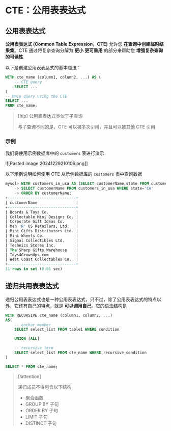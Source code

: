 # CTE：公用表表达式

## 公用表表达式
**公用表表达式 (Common Table Expression，CTE)** 允许您 **在查询中创建临时结果集**。CTE 通过将复杂查询分解为 **更小** **更可重用** 的部分来帮助您 **增强复杂查询的可读性**

以下是创建公用表表达式的基本语法：

```sql
WITH cte_name (column1, column2, ...) AS (
    -- CTE query
    SELECT ...
)
-- Main query using the CTE
SELECT ...
FROM cte_name;
```

> [!tip] 公用表表达式类似于子查询
> 
> 与子查询不同的是，CTE 可以被多次引用，并且可以被其他 CTE 引用
> 
>  

### 示例

我们将使用示例数据库中的 `customers` 表进行演示

![[Pasted image 20241229210106.png]]

以下示例说明如何使用 CTE 从示例数据库的 `customers` 表中查询数据

```sql
mysql> WITH customers_in_usa AS (SELECT customerName,state FROM customers WHERE country = 'USA')
    -> SELECT customerName FROM customers_in_usa WHERE state='CA'
    -> ORDER BY customerName;
+------------------------------+
| customerName                 |
+------------------------------+
| Boards & Toys Co.            |
| Collectable Mini Designs Co. |
| Corporate Gift Ideas Co.     |
| Men 'R' US Retailers, Ltd.   |
| Mini Gifts Distributors Ltd. |
| Mini Wheels Co.              |
| Signal Collectibles Ltd.     |
| Technics Stores Inc.         |
| The Sharp Gifts Warehouse    |
| Toys4GrownUps.com            |
| West Coast Collectables Co.  |
+------------------------------+
11 rows in set (0.01 sec)
```

## 递归共用表表达式

递归公用表表达式也是一种公用表表达式，只不过，除了公用表表达式的特点以外，它还有自己的特点，就是 **可以调用自己**。它的语法结构是

```sql
WITH RECURSIVE cte_name (column1, column2, ...)
AS(
    -- anchor member
    SELECT select_list FROM table1 WHERE condition

    UNION [ALL]

    -- recursive term
    SELECT select_list FROM cte_name WHERE recursive_condition
)

SELECT * FROM cte_name;
```

> [!attention] 
> 
> 递归成员不得包含以下结构
> + 聚合函数
> + GROUP BY 子句
> + ORDER BY 子句
> + LIMIT 子句
> + DISTINCT 子句
> 
